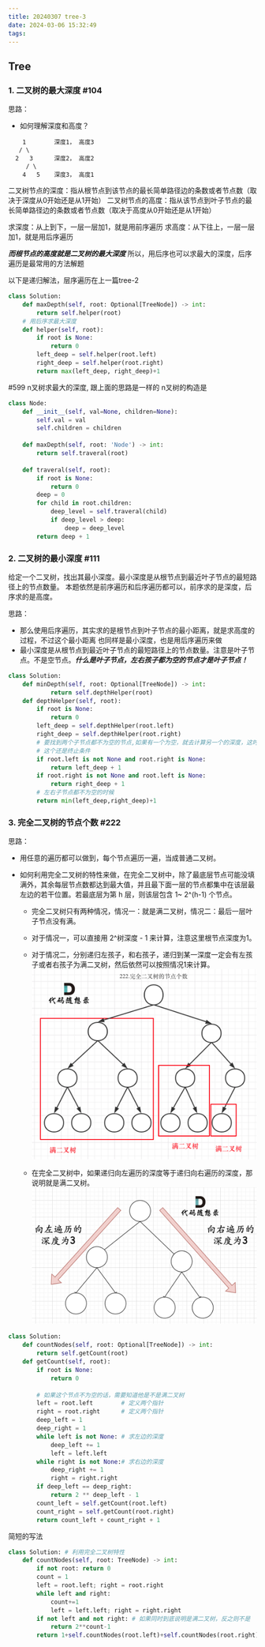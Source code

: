 ```yaml
---
title: 20240307 tree-3
date: 2024-03-06 15:32:49
tags:
---
```


## Tree

### 1. 二叉树的最大深度 #104

思路：
- 如何理解深度和高度？

```
    1        深度1， 高度3
   / \
  2   3      深度2， 高度2
     / \
    4   5    深度3， 高度1
```
二叉树节点的深度：指从根节点到该节点的最长简单路径边的条数或者节点数（取决于深度从0开始还是从1开始）
二叉树节点的高度：指从该节点到叶子节点的最长简单路径边的条数或者节点数（取决于高度从0开始还是从1开始）

求深度：从上到下，一层一层加1，就是用前序遍历
求高度：从下往上，一层一层加1，就是用后序遍历

***而根节点的高度就是二叉树的最大深度***
所以，用后序也可以求最大的深度，后序遍历是最常用的方法解题

以下是递归解法，层序遍历在上一篇tree-2
```python
class Solution:
    def maxDepth(self, root: Optional[TreeNode]) -> int:
        return self.helper(root)
    # 用后序求最大深度
    def helper(self, root):
        if root is None:
            return 0
        left_deep = self.helper(root.left)
        right_deep = self.helper(root.right)
        return max(left_deep, right_deep)+1

```

#599 n叉树求最大的深度, 跟上面的思路是一样的
n叉树的构造是
```python
class Node:
    def __init__(self, val=None, children=None):
        self.val = val
        self.children = children

    def maxDepth(self, root: 'Node') -> int:
        return self.traveral(root)

    def traveral(self, root):
        if root is None:
            return 0
        deep = 0
        for child in root.children:
            deep_level = self.traveral(child)
            if deep_level > deep:
                deep = deep_level
        return deep + 1
```

### 2. 二叉树的最小深度 #111

给定一个二叉树，找出其最小深度。最小深度是从根节点到最近叶子节点的最短路径上的节点数量。
本题依然是前序遍历和后序遍历都可以，前序求的是深度，后序求的是高度。

思路：
- 那么使用后序遍历，其实求的是根节点到叶子节点的最小距离，就是求高度的过程，不过这个最小距离 也同样是最小深度，也是用后序遍历来做
- 最小深度是从根节点到最近叶子节点的最短路径上的节点数量。注意是叶子节点。不是空节点。***什么是叶子节点，左右孩子都为空的节点才是叶子节点！***

```python
class Solution:
    def minDepth(self, root: Optional[TreeNode]) -> int:
            return self.depthHelper(root)
    def depthHelper(self, root):
        if root is None:
            return 0
        left_deep = self.depthHelper(root.left) 
        right_deep = self.depthHelper(root.right) 
        # 要找到两个子节点都不为空的节点,如果有一个为空，就去计算另一个的深度，这时并不是最低点
        # 这个还是终止条件
        if root.left is not None and root.right is None:
            return left_deep + 1
        if root.right is not None and root.left is None:
            return right_deep + 1
        # 左右子节点都不为空的时候
        return min(left_deep,right_deep)+1

```

### 3. 完全二叉树的节点个数 #222

思路：
- 用任意的遍历都可以做到，每个节点遍历一遍，当成普通二叉树。
- 如何利用完全二叉树的特性来做，在完全二叉树中，除了最底层节点可能没填满外，其余每层节点数都达到最大值，并且最下面一层的节点都集中在该层最左边的若干位置。若最底层为第 h 层，则该层包含 1~ 2^(h-1)  个节点。

    - 完全二叉树只有两种情况，情况一：就是满二叉树，情况二：最后一层叶子节点没有满。

    - 对于情况一，可以直接用 2^树深度 - 1 来计算，注意这里根节点深度为1。

    - 对于情况二，分别递归左孩子，和右孩子，递归到某一深度一定会有左孩子或者右孩子为满二叉树，然后依然可以按照情况1来计算。
    ![完全二叉树的特性](20240307-tree-3/tree_122.png)
    - 在完全二叉树中，如果递归向左遍历的深度等于递归向右遍历的深度，那说明就是满二叉树。
    ![满二叉树的特性](20240307-tree-3/满二叉树.png)

```python
class Solution:
    def countNodes(self, root: Optional[TreeNode]) -> int:
        return self.getCount(root)
    def getCount(self, root):
        if root is None:
            return 0

        # 如果这个节点不为空的话，需要知道他是不是满二叉树
        left = root.left        # 定义两个指针
        right = root.right      # 定义两个指针
        deep_left = 1
        deep_right = 1
        while left is not None: # 求左边的深度
            deep_left += 1
            left = left.left
        while right is not None:# 求右边的深度
            deep_right += 1
            right = right.right
        if deep_left == deep_right:
            return 2 ** deep_left - 1
        count_left = self.getCount(root.left)
        count_right = self.getCount(root.right)
        return count_left + count_right + 1
```

简短的写法
```python
class Solution: # 利用完全二叉树特性
    def countNodes(self, root: TreeNode) -> int:
        if not root: return 0
        count = 1
        left = root.left; right = root.right
        while left and right:
            count+=1
            left = left.left; right = right.right
        if not left and not right: # 如果同时到底说明是满二叉树，反之则不是
            return 2**count-1
        return 1+self.countNodes(root.left)+self.countNodes(root.right)  
```